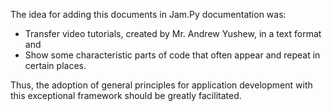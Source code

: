 The idea for adding this documents in Jam.Py documentation was:

- Transfer video tutorials, created by Mr. Andrew Yushew, in a text format and
- Show some characteristic parts of code that often appear and repeat in certain places.

Thus, the adoption of general principles for application development with this exceptional framework should be greatly facilitated.
